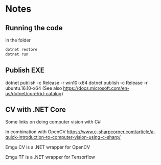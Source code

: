 # Notes

## Running the code

in the folder

``` powershell
dotnet restore
dotnet run
```

## Publish EXE

dotnet publish -c Release -r win10-x64
dotnet publish -c Release -r ubuntu.16.10-x64
(See also <https://docs.microsoft.com/en-us/dotnet/core/rid-catalog>)

## CV with .NET Core

Some links on doing computer vision with C#

In combination with OpenCV
<https://www.c-sharpcorner.com/article/a-quick-introduction-to-computer-vision-using-c-sharp/>

Emgu CV is a .NET wrapper for OpenCV

Emgu TF is a .NET wrapper for Tensorflow
